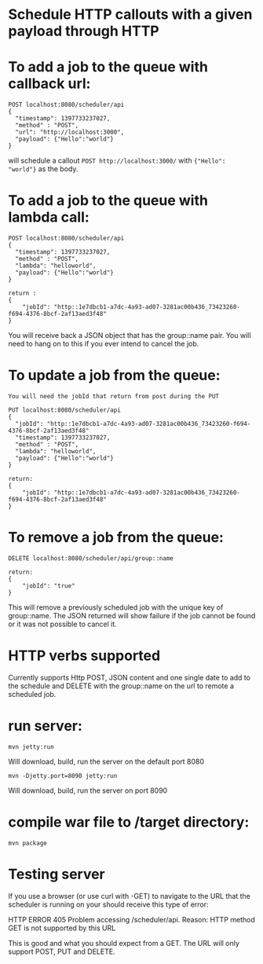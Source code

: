 
Schedule HTTP callouts with a given payload through HTTP
========================================================

# To add a job to the queue with callback url:

    POST localhost:8080/scheduler/api
    {
      "timestamp": 1397733237027,
      "method" : "POST",
      "url": "http://localhost:3000",
      "payload": {"Hello":"world"}
    }
    
will schedule a callout ```POST http://localhost:3000/``` with ```{"Hello": "world"}``` as the body.

# To add a job to the queue with lambda call:
    POST localhost:8080/scheduler/api
    {
      "timestamp": 1397733237027,
      "method" : "POST",
      "lambda": "helloworld",
      "payload": {"Hello":"world"}
    }
    
    return : 
    {
        "jobId": "http::1e7dbcb1-a7dc-4a93-ad07-3281ac00b436_73423260-f694-4376-8bcf-2af13aed3f48"
    }

You will receive back a JSON object that has the group::name pair. You will need to hang on to this if you ever intend to cancel the job.

# To update a job from the queue:
    You will need the jobId that return from post during the PUT

    PUT localhost:8080/scheduler/api
    {
      "jobId": "http::1e7dbcb1-a7dc-4a93-ad07-3281ac00b436_73423260-f694-4376-8bcf-2af13aed3f48" 
      "timestamp": 1397733237027,
      "method" : "POST",
      "lambda": "helloworld",
      "payload": {"Hello":"world"}
    }
    
    return:
    {
        "jobId": "http::1e7dbcb1-a7dc-4a93-ad07-3281ac00b436_73423260-f694-4376-8bcf-2af13aed3f48"
    }
    
# To remove a job from the queue:

    DELETE localhost:8080/scheduler/api/group::name
    
    return:
    {
        "jobId": "true"
    }

This will remove a previously scheduled job with the unique key of group::name. The JSON returned will show failure if the job cannot be found or it was not possible to cancel it. 

# HTTP verbs supported

Currently supports Http POST, JSON content and one single date to add to the schedule and DELETE with the group::name on the url to remote a scheduled job.

# run server:

    mvn jetty:run
    
Will download, build, run the server on the default port 8080

    mvn -Djetty.port=8090 jetty:run

Will download, build, run the server on port 8090

# compile war file to /target directory:

    mvn package 

# Testing server

If you use a browser (or use curl with -GET) to navigate to the URL that the scheduler is running on your should receive this type of error:

HTTP ERROR 405
Problem accessing /scheduler/api. Reason:
HTTP method GET is not supported by this URL

This is good and what you should expect from a GET. The URL will only support POST, PUT and DELETE.
